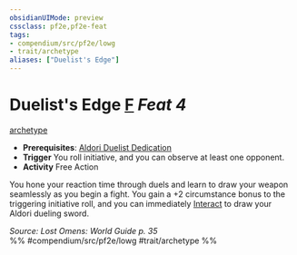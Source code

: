 ```yaml
---
obsidianUIMode: preview
cssclass: pf2e,pf2e-feat
tags:
- compendium/src/pf2e/lowg
- trait/archetype
aliases: ["Duelist's Edge"]
---
```

# Duelist's Edge  [F](chapter-9-playing-the-game.md#Actions "Free Action") *Feat 4*  
[archetype](archetype.md "Archetype Feat Trait")  

- **Prerequisites**: [Aldori Duelist Dedication](aldori-duelist-dedication-lowg.md)
- **Trigger** You roll initiative, and you can observe at least one opponent.
- **Activity** Free Action

You hone your reaction time through duels and learn to draw your weapon seamlessly as you begin a fight. You gain a +2 circumstance bonus to the triggering initiative roll, and you can immediately [Interact](interact.md) to draw your Aldori dueling sword.

*Source: Lost Omens: World Guide p. 35*  
%% #compendium/src/pf2e/lowg #trait/archetype %%